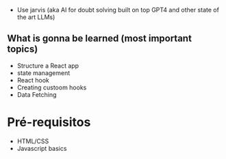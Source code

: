 
- Use jarvis (aka AI for doubt solving built on top GPT4 and other state of the art LLMs)

## What is gonna be learned (most important topics)

- Structure a React app
- state management
- React hook
- Creating custoom hooks
- Data Fetching

# Pré-requisitos 
 - HTML/CSS
 - Javascript basics